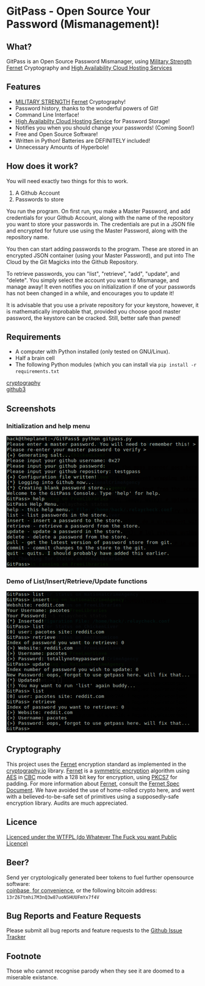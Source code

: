 # GitPass - Open Source Your Password (Mismanagement)!

## What?
GitPass is an Open Source Password Mismanager, using [Military Strength][charlatan] [Fernet][Fernet] Cryptography and [High Availability Cloud Hosting Services][bullshit] 

## Features
* [MILITARY STRENGTH][charlatan] [Fernet][Fernet] Cryptography!
* Password history, thanks to the wonderful powers of Git!
* Command Line Interface! 
* [High Availabilty Cloud Hosting Service][bullshit] for Password Storage!
* Notifies you when you should change your passwords! (Coming Soon!)
* Free and Open Source Software!
* Written in Python! Batteries are DEFINITELY included!
* Unnecessary Amounts of Hyperbole!

## How does it work?
You will need exactly two things for this to work.

1. A Github Account
2. Passwords to store

You run the program. On first run, you make a Master Password, and add credentials for your Github Account, along with the name of the repository you want to store your passwords in. The credentials are put in a JSON file and encrypted for future use using the Master Password, along with the repository name.

You then can start adding passwords to the program. These are stored in an encrypted JSON container (using your Master Password), and put into The Cloud by the Git Magicks into the Github Repository.

To retrieve passwords, you can "list", "retrieve", "add", "update", and "delete". You simply select the account you want to Mismanage, and manage away! It even notifies you on initialization if one of your passwords has not been changed in a while, and encourages you to update it!

It is advisable that you use a private repository for your keystore, however, it is mathematically improbable that, provided you choose good master password, the keystore can be cracked. Still, better safe than pwned!

## Requirements
* A computer with Python installed (only tested on GNU/Linux).
* Half a brain cell
* The following Python modules (which you can install via `pip install -r requirements.txt`

[cryptography][cryptography]  
[github3][github3]

## Screenshots
### Initialization and help menu
![initandhelp](https://raw.githubusercontent.com/0x27/GitPass/master/screenshots/inithelp.png)

### Demo of List/Insert/Retrieve/Update functions
![demolistetc](https://raw.githubusercontent.com/0x27/GitPass/master/screenshots/listinsertretrieveupdate.png)

## Cryptography
This project uses the [Fernet][Fernet] encryption standard as implemented in the [cryptography.io][cryptography] library. [Fernet][Fernet] is a [symmetric encryption][symmetric encryption] algorithm using [AES][AES] in [CBC][CBC] mode with a 128 bit key for encryption, using [PKCS7][PKCS7] for padding. For more information about [Fernet][Fernet], consult the [Fernet Spec Document][FernetSpec]. We have avoided the use of home-rolled crypto here, and went with a believed-to-be-safe set of primitives using a supposedly-safe encryption library. Audits are much appreciated.

## Licence
[Licenced under the WTFPL (do Whatever The Fuck you want Public Licence)][Licence]

## Beer?
Send yer cryptologically generated beer tokens to fuel further opensource software:  
[coinbase, for convenience][coinbase], or the following bitcoin address: `13rZ67tmhi7M3nQ3w87uoNSHUUFmYx7f4V`

## Bug Reports and Feature Requests
Please submit all bug reports and feature requests to the [Github Issue Tracker][tracker]

## Footnote
Those who cannot recognise parody when they see it are doomed to a miserable existance.

[charlatan]: https://raw.githubusercontent.com/0x27/GitPass/master/img/charlatan.jpg
[bullshit]: https://raw.githubusercontent.com/0x27/GitPass/master/img/pure-bullshit.jpg
[Fernet]: https://github.com/fernet/spec/
[cryptography]: https://cryptography.io/en/latest/
[github3]: https://github3py.readthedocs.org/en/master/
[coinbase]: https://www.coinbase.com/infodox/
[Licence]: http://www.wtfpl.net/txt/copying/
[symmetric encryption]: https://en.wikipedia.org/wiki/Symmetric-key_algorithm
[AES]: https://en.wikipedia.org/wiki/Advanced_Encryption_Standard
[CBC]: https://en.wikipedia.org/wiki/Block_cipher_mode_of_operation#Cipher_Block_Chaining_.28CBC.29
[PKCS7]: https://en.wikipedia.org/wiki/Padding_(cryptography)#PKCS7
[FernetSpec]: https://github.com/fernet/spec/blob/master/Spec.md
[tracker]: https://github.com/0x27/GitPass/issues
